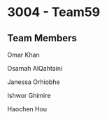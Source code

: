# 3004 - Team59

## Team Members
Omar Khan

Osamah AlQahtaini

Janessa Orhiobhe

Ishwor Ghimire

Haochen Hou

